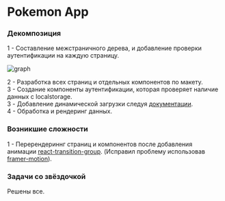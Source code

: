 # Pokemon App



### Декомпозиция

1 - Составление межстраничного дерева, и добавление проверки аутентификации на каждую страницу.

![graph](https://i.ibb.co/6tGyBbW/Graph.png)

2 - Разработка всех страниц и отдельных компонентов по макету.  
3 - Создание компоненты аутентификации, которая проверяет наличие данных с localstorage.  
3 - Добавление динамической загрузки следуя [документации](https://github.com/PokemonTCG/pokemon-tcg-sdk-javascript).  
4 - Обработка и рендеринг данных.  

### Возникшие сложности

1 - Перерендериннг страниц и компонентов после добавления анимации [react-transition-group](https://github.com/reactjs/react-transition-group). (Исправил проблему использовав [framer-motion](https://www.framer.com/motion/)).  

### Задачи со звёздочкой

Решены все.
